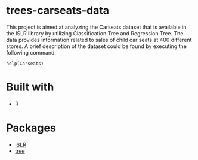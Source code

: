 # trees-carseats-data

This project is aimed at analyzing the Carseats dataset that is available in the ISLR library by utilizing Classification Tree and Regression Tree. The data provides information related to sales of child car seats at 400 different stores. A brief description of the dataset could be found by executing the following command:

````
help(Carseats)
````

# Built with
* R 

# Packages
* [ISLR](https://www.rdocumentation.org/packages/ISLR/versions/1.2)
* [tree](https://www.rdocumentation.org/packages/tree/versions/1.0-40)


